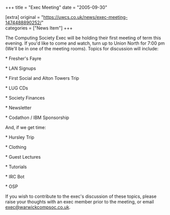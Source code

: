 +++
title = "Exec Meeting"
date = "2005-09-30"

[extra]
original = "https://uwcs.co.uk/news/exec-meeting-1474488890252/"    
categories = ["News Item"]
+++

The Computing Society Exec will be holding their first meeting of term this evening. If you'd like to come and watch, turn up to Union North for 7:00 pm (We'll be in one of the meeting rooms). Topics for discussion will include:

\* Fresher's Fayre

\* LAN Signups

\* First Social and Alton Towers Trip

\* LUG CDs

\* Society Finances

\* Newsletter

\* Codathon / IBM Sponsorship

And, if we get time:

\* Hursley Trip

\* Clothing

\* Guest Lectures

\* Tutorials

\* IRC Bot

\* OSP

If you wish to contribute to the exec's discussion of these topics, please raise your thoughts with an exec member prior to the meeting, or email exec@warwickcompsoc.co.uk.

